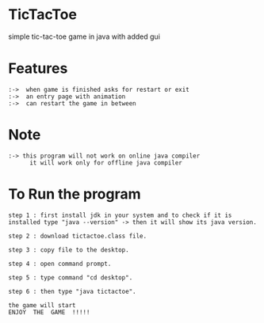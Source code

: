 # TicTacToe
simple tic-tac-toe game in java with added gui

 

# Features 	
	:->  when game is finished asks for restart or exit
	:->  an entry page with animation
	:->  can restart the game in between

# Note	 
	:-> this program will not work on online java compiler 
	      it will work only for offline java compiler 

# To Run the program 

	step 1 : first install jdk in your system and to check if it is installed type "java --version" -> then it will show its java version. 

	step 2 : download tictactoe.class file.

	step 3 : copy file to the desktop.

	step 4 : open command prompt. 

	step 5 : type command "cd desktop".

	step 6 : then type "java tictactoe".

	the game will start
	ENJOY  THE  GAME  !!!!!


